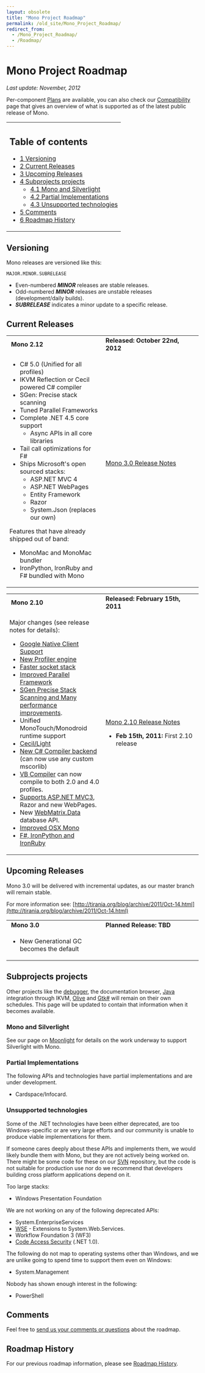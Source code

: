 ```yaml
---
layout: obsolete
title: "Mono Project Roadmap"
permalink: /old_site/Mono_Project_Roadmap/
redirect_from:
  - /Mono_Project_Roadmap/
  - /Roadmap/
---
```


Mono Project Roadmap
====================

*Last update: November, 2012*

Per-component [Plans]({{site.github.url}}/old_site/Plans "Plans") are available, you can also check our [Compatibility]({{site.github.url}}/old_site/Compatibility "Compatibility") page that gives an overview of what is supported as of the latest public release of Mono.

<table>
<col width="100%" />
<tbody>
<tr class="odd">
<td align="left"><h2>Table of contents</h2>
<ul>
<li><a href="#Versioning">1 Versioning</a></li>
<li><a href="#Current_Releases">2 Current Releases</a></li>
<li><a href="#Upcoming_Releases">3 Upcoming Releases</a></li>
<li><a href="#Subprojects_projects">4 Subprojects projects</a>
<ul>
<li><a href="#Mono_and_Silverlight">4.1 Mono and Silverlight</a></li>
<li><a href="#Partial_Implementations">4.2 Partial Implementations</a></li>
<li><a href="#Unsupported_technologies">4.3 Unsupported technologies</a></li>
</ul></li>
<li><a href="#Comments">5 Comments</a></li>
<li><a href="#Roadmap_History">6 Roadmap History</a></li>
</ul></td>
</tr>
</tbody>
</table>

Versioning
----------

Mono releases are versioned like this:

    MAJOR.MINOR.SUBRELEASE

-   Even-numbered ***MINOR*** releases are stable releases.
-   Odd-numbered ***MINOR*** releases are unstable releases (development/daily builds).
-   ***SUBRELEASE*** indicates a minor update to a specific release.

Current Releases
----------------

<table>
<col width="50%" />
<col width="50%" />
<tbody>
<tr class="odd">
<td align="left"><strong> Mono 2.12</strong></td>
<td align="left"><strong>Released: October 22nd, 2012</strong></td>
</tr>
<tr class="even">
<td align="left"><ul>
<li>C# 5.0 (Unified for all profiles)</li>
<li>IKVM Reflection or Cecil powered C# compiler</li>
<li>SGen: Precise stack scanning</li>
<li>Tuned Parallel Frameworks</li>
<li>Complete .NET 4.5 core support
<ul>
<li>Async APIs in all core libraries</li>
</ul></li>
<li>Tail call optimizations for F#</li>
<li>Ships Microsoft's open sourced stacks:
<ul>
<li>ASP.NET MVC 4</li>
<li>ASP.NET WebPages</li>
<li>Entity Framework</li>
<li>Razor</li>
<li>System.Json (replaces our own)</li>
</ul></li>
</ul>
<p>Features that have already shipped out of band:</p>
<ul>
<li>MonoMac and MonoMac bundler</li>
<li>IronPython, IronRuby and F# bundled with Mono</li>
</ul></td>
<td align="left"><p><a href="{{site.github.url}}/old_site/Release_Notes_Mono_3.0" title="Release Notes Mono 3.0">Mono 3.0 Release Notes</a></p>
<p><br /></p></td>
</tr>
</tbody>
</table>

<table>
<col width="50%" />
<col width="50%" />
<tbody>
<tr class="odd">
<td align="left"><strong> Mono 2.10</strong></td>
<td align="left"><strong>Released: February 15th, 2011</strong></td>
</tr>
<tr class="even">
<td align="left"><p>Major changes (see release notes for details):</p>
<ul>
<li><a href="{{site.github.url}}/old_site/Release_Notes_Mono_2.10#Google_Native_Client_Support" title="Release Notes Mono 2.10">Google Native Client Support</a></li>
<li><a href="{{site.github.url}}/old_site/Release_Notes_Mono_2.10#New_Mono_Profiler" title="Release Notes Mono 2.10">New Profiler engine</a></li>
<li><a href="{{site.github.url}}/old_site/Release_Notes_Mono_2.10#Improved_Socket_and_Async_Stack" title="Release Notes Mono 2.10">Faster socket stack</a></li>
<li><a href="{{site.github.url}}/old_site/Release_Notes_Mono_2.10#Parallel_Framework_Updates" title="Release Notes Mono 2.10">Improved Parallel Framework</a></li>
<li><a href="{{site.github.url}}/old_site/Release_Notes_Mono_2.10#SGen_Garbage_Collector" title="Release Notes Mono 2.10">SGen Precise Stack Scanning and Many performance improvements</a>.</li>
<li>Unified MonoTouch/Monodroid runtime support</li>
<li><a href="{{site.github.url}}/old_site/Release_Notes_Mono_2.10#Cecil.2FLight" title="Release Notes Mono 2.10">Cecil/Light</a></li>
<li><a href="{{site.github.url}}/old_site/Release_Notes_Mono_2.10#New_C.23_Compiler_Backend" title="Release Notes Mono 2.10">New C# Compiler backend</a> (can now use any custom mscorlib)</li>
<li><a href="{{site.github.url}}/old_site/Release_Notes_Mono_2.10#VB_Compiler" title="Release Notes Mono 2.10">VB Compiler</a> can now compile to both 2.0 and 4.0 profiles.</li>
<li><a href="{{site.github.url}}/old_site/Release_Notes_Mono_2.10#ASP.NET_MVC3_Support" title="Release Notes Mono 2.10">Supports ASP.NET MVC3</a>, Razor and new WebPages.</li>
<li>New <a href="#WebMatrix.Data">WebMatrix.Data</a> database API.</li>
<li><a href="{{site.github.url}}/old_site/Release_Notes_Mono_2.10#OSX_Updates" title="Release Notes Mono 2.10">Improved OSX Mono</a></li>
<li><a href="{{site.github.url}}/old_site/Release_Notes_Mono_2.10#Languages" title="Release Notes Mono 2.10">F#, IronPython and IronRuby</a></li>
</ul></td>
<td align="left"><p><a href="{{site.github.url}}/old_site/Release_Notes_Mono_2.10" title="Release Notes Mono 2.10">Mono 2.10 Release Notes</a></p>
<ul>
<li><strong>Feb 15th, 2011:</strong> First 2.10 release</li>
</ul></td>
</tr>
</tbody>
</table>

Upcoming Releases
-----------------

Mono 3.0 will be delivered with incremental updates, as our master branch will remain stable.

For more information see: [http://tirania.org/blog/archive/2011/Oct-14.html](http://tirania.org/blog/archive/2011/Oct-14.html)

<table>
<col width="50%" />
<col width="50%" />
<tbody>
<tr class="odd">
<td align="left"><strong> Mono 3.0</strong></td>
<td align="left"><strong>Planned Release: TBD</strong></td>
</tr>
<tr class="even">
<td align="left"><ul>
<li>New Generational GC becomes the default</li>
</ul></td>
<td align="left"></td>
</tr>
</tbody>
</table>

Subprojects projects
--------------------

Other projects like the [debugger]({{site.github.url}}/old_site/Debugger "Debugger"), the documentation browser, [Java]({{site.github.url}}/old_site/Java "Java") integration through IKVM, [Olive]({{site.github.url}}/old_site/Olive "Olive") and [Gtk\#]({{site.github.url}}/old_site/GtkSharp "GtkSharp") will remain on their own schedules. This page will be updated to contain that information when it becomes available.

### Mono and Silverlight

See our page on [Moonlight]({{site.github.url}}/old_site/Moonlight "Moonlight") for details on the work underway to support Silverlight with Mono.

### Partial Implementations

The following APIs and technologies have partial implementations and are under development.

-   Cardspace/Infocard.

### Unsupported technologies

Some of the .NET technologies have been either deprecated, are too Windows-specific or are very large efforts and our community is unable to produce viable implementations for them.

If someone cares deeply about these APIs and implements them, we would likely bundle them with Mono, but they are not actively being worked on. There might be some code for these on our [SVN]({{site.github.url}}/old_site/SourceCodeRepository) repository, but the code is not suitable for production use nor do we recommend that developers building cross platform applications depend on it.

Too large stacks:

-   Windows Presentation Foundation

We are not working on any of the following deprecated APIs:

-   System.EnterpriseServices
-   [WSE]({{site.github.url}}/old_site/WSE "WSE") - Extensions to System.Web.Services.
-   Workflow Foundation 3 (WF3)
-   [Code Access Security]({{site.github.url}}/old_site/CAS "CAS") (.NET 1.0).

The following do not map to operating systems other than Windows, and we are unlike going to spend time to support them even on Windows:

-   System.Management

Nobody has shown enough interest in the following:

-   PowerShell

Comments
--------

Feel free to [send us your comments or questions]({{site.github.url}}/old_site/Contact "Contact") about the roadmap.

Roadmap History
---------------

For our previous roadmap information, please see [Roadmap History]({{site.github.url}}/old_site/Roadmap_History "Roadmap History").

